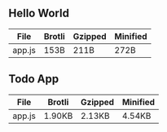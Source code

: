 
## Hello World

| File                       | Brotli   | Gzipped  | Minified |
|----------------------------|----------|----------|----------|
| app.js                     | 153B     | 211B     | 272B     |



## Todo App

| File                       | Brotli   | Gzipped  | Minified |
|----------------------------|----------|----------|----------|
| app.js                     | 1.90KB   | 2.13KB   | 4.54KB   |


